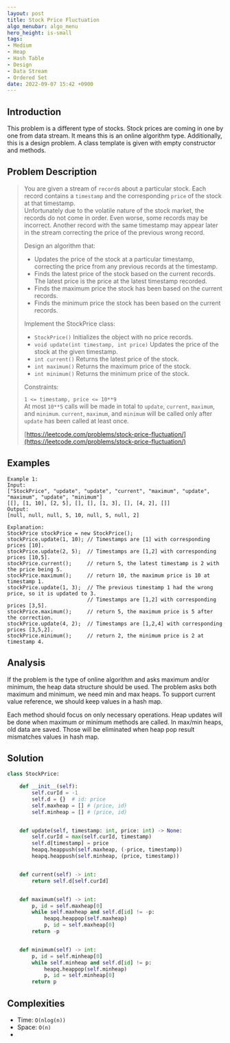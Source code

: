```yaml
---
layout: post
title: Stock Price Fluctuation
algo_menubar: algo_menu
hero_height: is-small
tags:
- Medium
- Heap
- Hash Table
- Design
- Data Stream
- Ordered Set
date: 2022-09-07 15:42 +0900
---
```

## Introduction
This problem is a different type of stocks.
Stock prices are coming in one by one from data stream.
It means this is an online algorithm type.
Additionally, this is a design problem.
A class template is given with empty constructor and methods.

## Problem Description
> You are given a stream of `record`s about a particular stock.
> Each record contains a `timestamp` and the corresponding `price` of the stock at that timestamp.\
> Unfortunately due to the volatile nature of the stock market, the records do not come in order.
> Even worse, some records may be incorrect.
> Another record with the same timestamp may appear later in the stream correcting the price of
> the previous wrong record.
>
> Design an algorithm that:
>
> - Updates the price of the stock at a particular timestamp,
>   correcting the price from any previous records at the timestamp.
> - Finds the latest price of the stock based on the current records.
>   The latest price is the price at the latest timestamp recorded.
> - Finds the maximum price the stock has been based on the current records.
> - Finds the minimum price the stock has been based on the current records.
>
> Implement the StockPrice class:
>
> - `StockPrice()` Initializes the object with no price records.
> - `void update(int timestamp, int price)` Updates the price of the stock at the given timestamp.
> - `int current()` Returns the latest price of the stock.
> - `int maximum()` Returns the maximum price of the stock.
> - `int minimum()` Returns the minimum price of the stock.
> 
> Constraints:
> 
> `1 <= timestamp, price <= 10**9`\
> At most `10**5` calls will be made in total to `update`, `current`, `maximum`, and `minimum`.
> `current`, `maximum`, and `minimum` will be called only after `update` has been called at least once.
>
> [https://leetcode.com/problems/stock-price-fluctuation/](https://leetcode.com/problems/stock-price-fluctuation/)

## Examples
```
Example 1:
Input:
["StockPrice", "update", "update", "current", "maximum", "update", "maximum", "update", "minimum"]
[[], [1, 10], [2, 5], [], [], [1, 3], [], [4, 2], []]
Output:
[null, null, null, 5, 10, null, 5, null, 2]

Explanation:
StockPrice stockPrice = new StockPrice();
stockPrice.update(1, 10); // Timestamps are [1] with corresponding prices [10].
stockPrice.update(2, 5);  // Timestamps are [1,2] with corresponding prices [10,5].
stockPrice.current();     // return 5, the latest timestamp is 2 with the price being 5.
stockPrice.maximum();     // return 10, the maximum price is 10 at timestamp 1.
stockPrice.update(1, 3);  // The previous timestamp 1 had the wrong price, so it is updated to 3.
                          // Timestamps are [1,2] with corresponding prices [3,5].
stockPrice.maximum();     // return 5, the maximum price is 5 after the correction.
stockPrice.update(4, 2);  // Timestamps are [1,2,4] with corresponding prices [3,5,2].
stockPrice.minimum();     // return 2, the minimum price is 2 at timestamp 4.
```

## Analysis
If the problem is the type of online algorithm and asks maximum and/or minimum,
the heap data structure should be used.
The problem asks both maximum and minimum, we need min and max heaps.
To support current value reference, we should keep values in a hash map.

Each method should focus on only necessary operations.
Heap updates will be done when maximum or minimum methods are called.
In max/min heaps, old data are saved.
Those will be eliminated when heap pop result mismatches values in hash map.

## Solution
```python
class StockPrice:

    def __init__(self):
        self.curId = -1
        self.d = {}  # id: price
        self.maxheap = [] # (price, id)
        self.minheap = [] # (price, id)


    def update(self, timestamp: int, price: int) -> None:
        self.curId = max(self.curId, timestamp)
        self.d[timestamp] = price
        heapq.heappush(self.maxheap, (-price, timestamp))
        heapq.heappush(self.minheap, (price, timestamp))


    def current(self) -> int:
        return self.d[self.curId]


    def maximum(self) -> int:
        p, id = self.maxheap[0]
        while self.maxheap and self.d[id] != -p:
            heapq.heappop(self.maxheap)
            p, id = self.maxheap[0]
        return -p


    def minimum(self) -> int:
        p, id = self.minheap[0]
        while self.minheap and self.d[id] != p:
            heapq.heappop(self.minheap)
            p, id = self.minheap[0]
        return p
```

## Complexities
- Time: `O(nlog(n))`
- Space: `O(n)`
- 